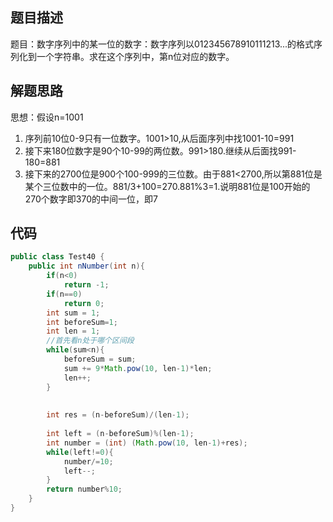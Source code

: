 ## 题目描述

题目：数字序列中的某一位的数字：数字序列以012345678910111213...的格式序列化到一个字符串。求在这个序列中，第n位对应的数字。

## 解题思路

思想：假设n=1001

1. 序列前10位0-9只有一位数字。1001>10,从后面序列中找1001-10=991
2. 接下来180位数字是90个10-99的两位数。991>180.继续从后面找991-180=881
3. 接下来的2700位是900个100-999的三位数。由于881<2700,所以第881位是某个三位数中的一位。881/3+100=270.881%3=1.说明881位是100开始的270个数字即370的中间一位，即7

## 代码

```java
public class Test40 {
    public int nNumber(int n){
        if(n<0)
			return -1;
		if(n==0)
			return 0;
		int sum = 1;
		int beforeSum=1;
		int len = 1;
        //首先看n处于哪个区间段
		while(sum<n){
			beforeSum = sum;
			sum += 9*Math.pow(10, len-1)*len;
			len++;
		}
		
		
		int res = (n-beforeSum)/(len-1);
		
		int left = (n-beforeSum)%(len-1);
		int number = (int) (Math.pow(10, len-1)+res);
		while(left!=0){
			number/=10;
			left--;
		}
		return number%10;
    }
}
```








